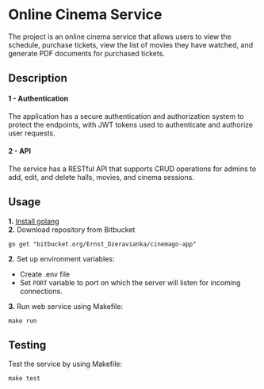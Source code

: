 # Online Cinema Service
The project is an online cinema service that allows 
users to view the schedule, purchase tickets, view the list of movies they have watched, and generate PDF documents for purchased tickets. 

## Description
#### 1 - Authentication

The application has a secure
authentication and authorization system to protect the endpoints, with JWT tokens
used to authenticate and authorize user requests.

#### 2 - API
The service has a RESTful API that supports
CRUD operations for admins to add, edit, and delete halls, movies, and cinema
sessions.

## Usage
**1.** [Install golang](https://go.dev/doc/install)  
**2.** Download repository from Bitbucket
```shell
go get "bitbucket.org/Ernst_Dzeravianka/cinemago-app"
```
**2.** Set up environment variables:
- Create .env file
- Set `PORT` variable to port on which the server will listen for incoming connections.

**3.** Run web service using Makefile:
```shell
make run
```
## Testing
Test the service by using Makefile:
```shell
make test
```

